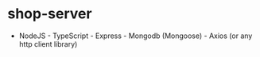 # shop-server
- NodeJS - TypeScript - Express - Mongodb (Mongoose) - Axios (or any http client library)
